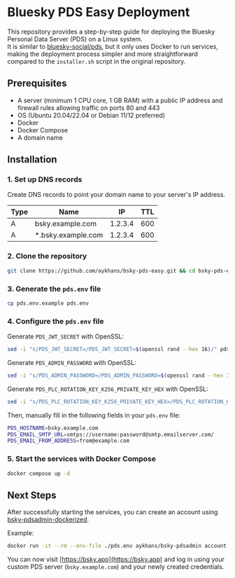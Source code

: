 # Bluesky PDS Easy Deployment

This repository provides a step-by-step guide for deploying the Bluesky Personal Data Server (PDS) on a Linux system.  
It is similar to [bluesky-social/pds](https://github.com/bluesky-social/pds), but it only uses Docker to run services, making the deployment process simpler and more straightforward compared to the `installer.sh` script in the original repository.

## Prerequisites

- A server (minimum 1 CPU core, 1 GB RAM) with a public IP address and firewall rules allowing traffic on ports 80 and 443
- OS (Ubuntu 20.04/22.04 or Debian 11/12 preferred)
- Docker
- Docker Compose
- A domain name

## Installation

### 1. Set up DNS records

Create DNS records to point your domain name to your server's IP address.

| Type | Name                | IP      | TTL |
| ---- | ------------------- | ------- | --- |
| A    | bsky.example.com    | 1.2.3.4 | 600 |
| A    | \*.bsky.example.com | 1.2.3.4 | 600 |

### 2. Clone the repository

```sh
git clone https://github.com/aykhans/bsky-pds-easy.git && cd bsky-pds-easy
```

### 3. Generate the `pds.env` file

```sh
cp pds.env.example pds.env
```

### 4. Configure the `pds.env` file

Generate `PDS_JWT_SECRET` with OpenSSL:

```sh
sed -i "s/PDS_JWT_SECRET=/PDS_JWT_SECRET=$(openssl rand --hex 16)/" pds.env
```

Generate `PDS_ADMIN_PASSWORD` with OpenSSL:

```sh
sed -i "s/PDS_ADMIN_PASSWORD=/PDS_ADMIN_PASSWORD=$(openssl rand --hex 16)/" pds.env
```

Generate `PDS_PLC_ROTATION_KEY_K256_PRIVATE_KEY_HEX` with OpenSSL:

```sh
sed -i "s/PDS_PLC_ROTATION_KEY_K256_PRIVATE_KEY_HEX=/PDS_PLC_ROTATION_KEY_K256_PRIVATE_KEY_HEX=$(openssl ecparam --name secp256k1 --genkey --noout --outform DER | tail --bytes=+8 | head --bytes=32 | xxd --plain --cols 32)/" pds.env
```

Then, manually fill in the following fields in your `pds.env` file:

```sh
PDS_HOSTNAME=bsky.example.com
PDS_EMAIL_SMTP_URL=smtps://username:password@smtp.emailserver.com/
PDS_EMAIL_FROM_ADDRESS=from@example.com
```

### 5. Start the services with Docker Compose

```sh
docker compose up -d
```

## Next Steps

After successfully starting the services, you can create an account using [bsky-pdsadmin-dockerized](https://github.com/aykhans/bsky-pdsadmin-dockerized).

Example:

```sh
docker run -it --rm --env-file ./pds.env aykhans/bsky-pdsadmin account create
```

You can now visit [https://bsky.app](https://bsky.app) and log in using your custom PDS server (`bsky.example.com`) and your newly created credentials.
